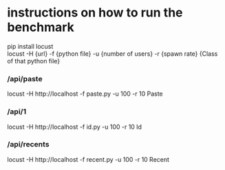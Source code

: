 # instructions on how to run the benchmark

pip install locust <br />
locust -H {url} -f {python file} -u {number of users} -r {spawn rate} {Class of that python file}

### /api/paste
locust -H http://localhost -f paste.py -u 100 -r 10 Paste

### /api/1
locust -H http://localhost -f id.py -u 100 -r 10 Id

### /api/recents
locust -H http://localhost -f recent.py -u 100 -r 10 Recent
